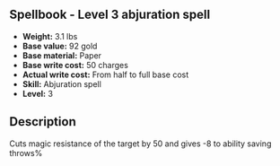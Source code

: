 ## Spellbook - Level 3 abjuration spell
- **Weight:** 3.1 lbs
- **Base value:** 92 gold
- **Base material:** Paper
- **Base write cost:** 50 charges
- **Actual write cost:** From half to full base cost
- **Skill:** Abjuration spell
- **Level:** 3
## Description
Cuts magic resistance of the target by 50 and gives -8 to ability saving throws%
